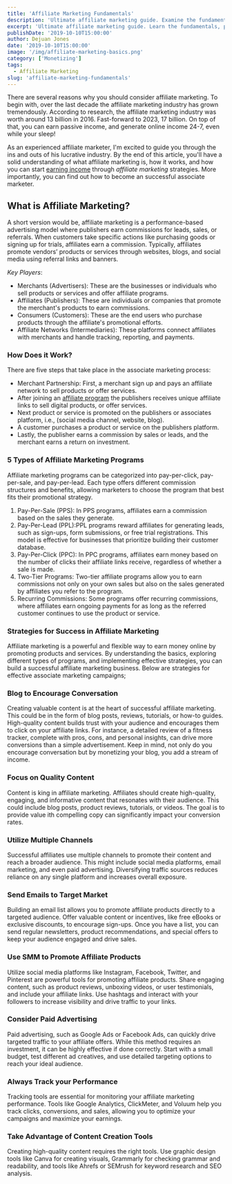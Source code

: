 ```yaml
---
title: 'Affiliate Marketing Fundamentals'
description: 'Ultimate affiliate marketing guide. Examine the fundamentals, process and how to get started.'
excerpt: 'Ultimate affiliate marketing guide. Learn the fundamentals, process, and how to get started with affiliate marketing.'
publishDate: '2019-10-10T15:00:00'
author: Dejuan Jones
date: '2019-10-10T15:00:00'
image: '/img/affiliate-marketing-basics.png'
category: ['Monetizing']
tags:
  - Affiliate Marketing
slug: 'affiliate-marketing-fundamentals'
---
```


There are several reasons why you should consider affiliate marketing. To begin with, over the last decade the affiliate marketing industry has grown tremendously. According to research, the affiliate marketing industry was worth around 13 billion in 2016. Fast-forward to 2023, 17 billion. On top of that, you can earn passive income, and generate online income 24-7, even while your sleep!

As an experienced affiliate marketer, I'm excited to guide you through the ins and outs of his lucrative industry. By the end of this article, you'll have a solid understanding of what affiliate marketing is, how it works, and how you can start [earning income](/blog/ways-to-make-money) through _affiliate marketing_ strategies. More importantly, you can find out how to become an successful associate marketer.

## What is Affiliate Marketing?

A short version would be, affiliate marketing is a performance-based advertising model where publishers earn commissions for leads, sales, or referrals. When customers take specific actions like purchasing goods or signing up for trials, affiliates earn a commission. Typically, affiliates promote vendors’ products or services through websites, blogs, and social media using referral links and banners.

_Key Players_:

- Merchants (Advertisers): These are the businesses or individuals who sell products or services and offer affiliate programs.
- Affiliates (Publishers): These are individuals or companies that promote the merchant's products to earn commissions.
- Consumers (Customers): These are the end users who purchase products through the affiliate's promotional efforts.
- Affiliate Networks (Intermediaries): These platforms connect affiliates with merchants and handle tracking, reporting, and payments.

### How Does it Work?

There are five steps that take place in the associate marketing process:

- Merchant Partnership: First, a merchant sign up and pays an affiliate network to sell products or offer services.
- After joining an [affiliate program](/blog/best-affiliate-programs) the publishers receives unique affiliate links to sell digital products, or offer services.
- Next product or service is promoted on the publishers or associates platform, i.e., (social media channel, website, blog).
- A customer purchases a product or service on the publishers platform.
- Lastly, the publisher earns a commission by sales or leads, and the merchant earns a return on investment.

### 5 Types of Affiliate Marketing Programs

Affiliate marketing programs can be categorized into pay-per-click, pay-per-sale, and pay-per-lead. Each type offers different commission structures and benefits, allowing marketers to choose the program that best fits their promotional strategy.

1. Pay-Per-Sale (PPS): In PPS programs, affiliates earn a commission based on the sales they generate.
2. Pay-Per-Lead (PPL):PPL programs reward affiliates for generating leads, such as sign-ups, form submissions, or free trial registrations. This model is effective for businesses that prioritize building their customer database.
3. Pay-Per-Click (PPC): In PPC programs, affiliates earn money based on the number of clicks their affiliate links receive, regardless of whether a sale is made.
4. Two-Tier Programs: Two-tier affiliate programs allow you to earn commissions not only on your own sales but also on the sales generated by affiliates you refer to the program.
5. Recurring Commissions: Some programs offer recurring commissions, where affiliates earn ongoing payments for as long as the referred customer continues to use the product or service.

### Strategies for Success in Affiliate Marketing

Affiliate marketing is a powerful and flexible way to earn money online by promoting products and services. By understanding the basics, exploring different types of programs, and implementing effective strategies, you can build a successful affiliate marketing business. Below are strategies for effective associate marketing campaigns;

### Blog to Encourage Conversation

Creating valuable content is at the heart of successful affiliate marketing. This could be in the form of blog posts, reviews, tutorials, or how-to guides. High-quality content builds trust with your audience and encourages them to click on your affiliate links. For instance, a detailed review of a fitness tracker, complete with pros, cons, and personal insights, can drive more conversions than a simple advertisement. Keep in mind, not only do you encourage conversation but by monetizing your blog, you add a stream of income.

### Focus on Quality Content

Content is king in affiliate marketing. Affiliates should create high-quality, engaging, and informative content that resonates with their audience. This could include blog posts, product reviews, tutorials, or videos. The goal is to provide value ith compelling copy can significantly impact your conversion rates.

### Utilize Multiple Channels

Successful affiliates use multiple channels to promote their content and reach a broader audience. This might include social media platforms, email marketing, and even paid advertising. Diversifying traffic sources reduces reliance on any single platform and increases overall exposure.

### Send Emails to Target Market

Building an email list allows you to promote affiliate products directly to a targeted audience. Offer valuable content or incentives, like free eBooks or exclusive discounts, to encourage sign-ups. Once you have a list, you can send regular newsletters, product recommendations, and special offers to keep your audience engaged and drive sales.

### Use SMM to Promote Affiliate Products

Utilize social media platforms like Instagram, Facebook, Twitter, and Pinterest are powerful tools for promoting affiliate products. Share engaging content, such as product reviews, unboxing videos, or user testimonials, and include your affiliate links. Use hashtags and interact with your followers to increase visibility and drive traffic to your links.

### Consider Paid Advertising

Paid advertising, such as Google Ads or Facebook Ads, can quickly drive targeted traffic to your affiliate offers. While this method requires an investment, it can be highly effective if done correctly. Start with a small budget, test different ad creatives, and use detailed targeting options to reach your ideal audience.

### Always Track your Performance

Tracking tools are essential for monitoring your affiliate marketing performance. Tools like Google Analytics, ClickMeter, and Voluum help you track clicks, conversions, and sales, allowing you to optimize your campaigns and maximize your earnings.

### Take Advantage of Content Creation Tools

Creating high-quality content requires the right tools. Use graphic design tools like Canva for creating visuals, Grammarly for checking grammar and readability, and tools like Ahrefs or SEMrush for keyword research and SEO analysis.

